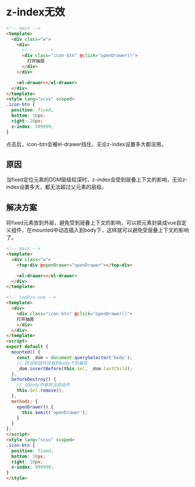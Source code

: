 # z-index无效

```html
<!-- main -->
<template>
  <div class="w">
    <div>
      <!-- ... -->
      <div class="icon-btn" @click="openDrawer()">
        打开抽屉
      </div>
    </div>

    <el-drawer></el-drawer>
  </div>
</template>
<style lang="scss" scoped>
.icon-btn {
  position: fixed;
  bottom: 10px;
  right: 10px;
  z-index: 999999;
}
```


点击后，icon-btn会被el-drawer挡住，无论z-index设置多大都没用。

## 原因

当fixed定位元素的DOM层级较深时，z-index会受到层叠上下文的影响，无论z-index设置多大，都无法超过父元素的层级。

## 解决方案

将fixed元素放到外层，避免受到层叠上下文的影响，可以把元素封装成vue自定义组件，在mounted中动态插入到body下，这样就可以避免受层叠上下文的影响了。


```html
<!-- main -->
<template>
  <div class="w">
    <top-div @openDrawer="openDrawer"></top-div>

    <el-drawer></el-drawer>
  </div>
</template>
```


```html
<!-- topDiv.vue -->
<template>
  <div>
    <div class="icon-btn" @click="openDrawer()">
    打开抽屉
    </div>
  </div>
</template>
<script>
export default {
  mounted() {
    const _dom = document.querySelector('body');
    // 将当前组件挂载到body下的最后
    _dom.insertBefore(this.$el, _dom.lastChild);
  },
  beforeDestroy() {
    // 从body中移除当前组件
    this.$el.remove();
  },
  methods: {
    openDrawer() {
      this.$emit('openDrawer');
    }
  }
};
</script>
<style lang="scss" scoped>
.icon-btn {
  position: fixed;
  bottom: 10px;
  right: 10px;
  z-index: 999999;
}
</style>
```
